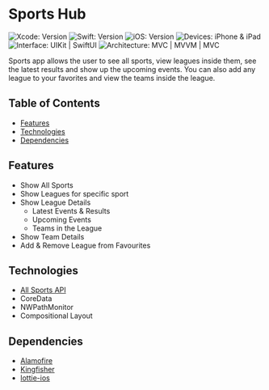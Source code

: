 # Sports Hub

<!-- Project Settings -->
![Xcode: Version](https://img.shields.io/badge/Xcode-14.3-lightgray?logo=Xcode)
![Swift: Version](https://img.shields.io/badge/Swift-5.8-lightgray?logo=Swift)
![iOS: Version](https://img.shields.io/badge/iOS-15.0-lightgray) 
![Devices: iPhone & iPad](https://img.shields.io/badge/Devices-iPhone%20&%20iPad-lightgray)
![Interface: UIKit | SwiftUI](https://img.shields.io/badge/Interface-UIKit-lightgray)
![Architecture: MVC | MVVM | MVC](https://img.shields.io/badge/Architecture-MVVM-lightgray)



<!-- Main Screenshot -->
<!--
<img 
    src="https://techcrunch.com/wp-content/uploads/2020/07/iOS-14.png" 
    alt="Main Screenshot" 
    width=800
/>
-->


<!-- Project bref -->
Sports app allows the user to see all sports, view leagues inside them, see the latest results and show up the upcoming events. You can also add any league to your favorites and view the teams inside the league.



<!-- ____________________________________________________________________________ -->
## Table of Contents
 - [Features](#features)
 - [Technologies](#technologies)
 - [Dependencies](#dependencies)
 <!-- 
 - [Demo Video](#demo-video)
 - [Screenshot](#screenshot)
 -->



<!-- ____________________________________________________________________________ -->
## Features
- Show All Sports
- Show Leagues for specific sport
- Show League Details
    - Latest Events & Results
    - Upcoming Events
    - Teams in the League
- Show Team Details
- Add & Remove League from Favourites


<!-- ____________________________________________________________________________ -->
## Technologies
- [All Sports API](https://allsportsapi.com)
- CoreData
- NWPathMonitor
- Compositional Layout



<!-- ____________________________________________________________________________ -->
## Dependencies
- [Alamofire](https://github.com/Alamofire/Alamofire)
- [Kingfisher](https://github.com/onevcat/Kingfisher)
- [lottie-ios](https://github.com/airbnb/lottie-ios)



<!-- ____________________________________________________________________________ -->
<!--
## Demo Video

> Click on the image to show the demo video
-->
<!-- Video Link -->
<a href="">
    <!-- Video Image -->
    <!--
    <img 
        src="" 
        alt="Demo Video" 
        height="400"
    />
</a>
-->



<!-- ____________________________________________________________________________ -->
<!--
## Screenshot

First Page | Second Page | Third Page
---------- | ----------- | ----------
![]() | ![]() | ![]()
![]() | ![]() | ![]()
![](https://techcrunch.com/wp-content/uploads/2020/07/iOS-14.png) | ![](https://techcrunch.com/wp-content/uploads/2020/07/iOS-14.png) | ![](https://techcrunch.com/wp-content/uploads/2020/07/iOS-14.png)
-->

